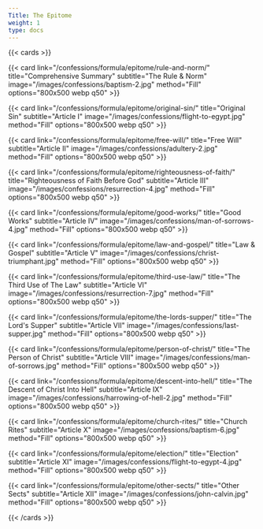 ```yaml
---
Title: The Epitome
weight: 1
type: docs
---
```


{{< cards >}}

  {{< card link="/confessions/formula/epitome/rule-and-norm/" title="Comprehensive Summary" subtitle="The Rule & Norm" image="/images/confessions/baptism-2.jpg" method="Fill" options="800x500 webp q50" >}}

  {{< card link="/confessions/formula/epitome/original-sin/" title="Original Sin" subtitle="Article I" image="/images/confessions/flight-to-egypt.jpg" method="Fill" options="800x500 webp q50" >}}

  {{< card link="/confessions/formula/epitome/free-will/" title="Free Will" subtitle="Article II" image="/images/confessions/adultery-2.jpg" method="Fill" options="800x500 webp q50" >}}

  {{< card link="/confessions/formula/epitome/righteousness-of-faith/" title="Righteousness of Faith Before God" subtitle="Article III" image="/images/confessions/resurrection-4.jpg" method="Fill" options="800x500 webp q50" >}}

  {{< card link="/confessions/formula/epitome/good-works/" title="Good Works" subtitle="Article IV" image="/images/confessions/man-of-sorrows-4.jpg" method="Fill" options="800x500 webp q50" >}}

  {{< card link="/confessions/formula/epitome/law-and-gospel/" title="Law & Gospel" subtitle="Article V" image="/images/confessions/christ-triumphant.jpg" method="Fill" options="800x500 webp q50" >}}

  {{< card link="/confessions/formula/epitome/third-use-law/" title="The Third Use of The Law" subtitle="Article VI" image="/images/confessions/resurrection-7.jpg" method="Fill" options="800x500 webp q50" >}}

  {{< card link="/confessions/formula/epitome/the-lords-supper/" title="The Lord's Supper" subtitle="Article VII" image="/images/confessions/last-supper.jpg" method="Fill" options="800x500 webp q50" >}}

  {{< card link="/confessions/formula/epitome/person-of-christ/" title="The Person of Christ" subtitle="Article VIII" image="/images/confessions/man-of-sorrows.jpg" method="Fill" options="800x500 webp q50" >}}

  {{< card link="/confessions/formula/epitome/descent-into-hell/" title="The Descent of Christ Into Hell" subtitle="Article IX" image="/images/confessions/harrowing-of-hell-2.jpg" method="Fill" options="800x500 webp q50" >}}

  {{< card link="/confessions/formula/epitome/church-rites/" title="Church Rites" subtitle="Article X" image="/images/confessions/baptism-6.jpg" method="Fill" options="800x500 webp q50" >}}

  {{< card link="/confessions/formula/epitome/election/" title="Election" subtitle="Article XI" image="/images/confessions/flight-to-egypt-4.jpg" method="Fill" options="800x500 webp q50" >}}

  {{< card link="/confessions/formula/epitome/other-sects/" title="Other Sects" subtitle="Article XII" image="/images/confessions/john-calvin.jpg" method="Fill" options="800x500 webp q50" >}}
  
{{< /cards >}}